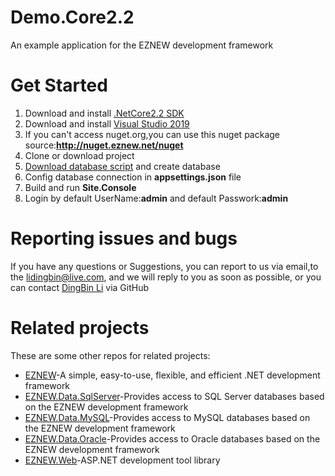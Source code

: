# Demo.Core2.2

An example application for the EZNEW development framework

# Get Started

1. Download and install [.NetCore2.2 SDK](https://dotnet.microsoft.com/download/dotnet-core/2.2)
2. Download and install [Visual Studio 2019](https://visualstudio.microsoft.com/zh-hans/downloads/)
3. If you can't access nuget.org,you can use this nuget package source:<b>http://nuget.eznew.net/nuget</b>
3. Clone or download project
4. [Download database script](https://github.com/eznew-net/Demo.File/tree/master/DemoDataBase) and create database
5. Config database connection in <b>appsettings.json</b> file
6. Build and run <b>Site.Console</b> 
7. Login by default UserName:<b>admin</b> and default Passwork:<b>admin</b>

# Reporting issues and bugs

If you have any questions or Suggestions, you can report to us via email,to the lidingbin@live.com, and we will reply to you as soon as possible, or you can contact [DingBin Li](https://github.com/lidingbin) via GitHub

# Related projects

These are some other repos for related projects:

  * [EZNEW](https://github.com/eznew-net/EZNEW)-A simple, easy-to-use, flexible, and efficient .NET development framework
  * [EZNEW.Data.SqlServer](https://github.com/eznew-net/EZNEW.Data.SqlServer)-Provides access to SQL Server databases based on the EZNEW development framework
  * [EZNEW.Data.MySQL](https://github.com/eznew-net/EZNEW.Data.MySQL)-Provides access to MySQL databases based on the EZNEW development framework
  * [EZNEW.Data.Oracle](https://github.com/eznew-net/EZNEW.Data.Oracle)-Provides access to Oracle databases based on the EZNEW development framework
  * [EZNEW.Web](https://github.com/eznew-net/EZNEW.Web)-ASP.NET development tool library

